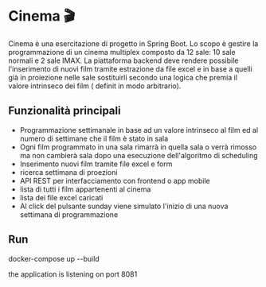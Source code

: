 # Cinema 🎬

Cinema è una esercitazione di progetto in Spring Boot.
Lo scopo è  gestire la programmazione di un cinema multiplex composto da 12 sale: 10 sale normali e 2 sale IMAX.
La piattaforma backend deve rendere possibile l'inserimento di nuovi film tramite estrazione da file excel e in base a quelli già in proiezione nelle sale sostituirli secondo una logica che premia il valore intrinseco dei film ( definit in modo arbitrario).

## Funzionalità principali

- Programmazione settimanale in base ad un valore intrinseco al film ed al numero di settimane che il film è stato in sala
- Ogni film programmato in una sala rimarrà in quella sala o verrà rimosso ma non cambierà sala dopo una esecuzione dell'algoritmo di scheduling
- Inserimento nuovi film tramite file excel e form
- ricerca settimana di proezioni
- API REST per interfacciamento con frontend o app mobile
- lista di tutti i film appartenenti al cinema
- lista dei file excel caricati
- Al click del pulsante sunday viene simulato l'inizio di una nuova settimana di programmazione

## Run
docker-compose up --build

the application is listening on port 8081

